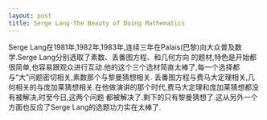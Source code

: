 ```yaml
---
layout: post
title: Serge Lang-The Beauty of Doing Mathematics
---
```

Serge Lang在1981年,1982年,1983年,连续三年在Palais(巴黎)向大众普及数学.Serge Lang分别选取了素数、丢番图方程、和几何方向
的题材,特色是开始都很简单,也容易跟观众进行互动.他的这个三个选材简直太棒了,每一个选择都与“大”问题密切相关,素数那个与黎曼猜想相关.
丢番图方程与费马大定理相关,几何相关的与庞加莱猜想相关.在他做演讲的那个时代,费马大定理和庞加莱猜想都没有被解决,时至今日,这两个问题
都被解决了.剩下的只有黎曼猜想了.这从另外一个方面也反应了Serge Lang的选题功力实在太棒了.  
